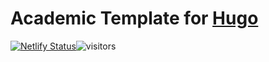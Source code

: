 # Academic Template for [Hugo](https://github.com/gohugoio/hugo)

[![Netlify Status](https://api.netlify.com/api/v1/badges/07f13713-f84c-4506-bb95-459c87630e70/deploy-status)](https://app.netlify.com/sites/albertocuadra/deploys)![visitors](https://visitor-badge.glitch.me/badge?page_id=https://albertocuadra.netlify.app/)
